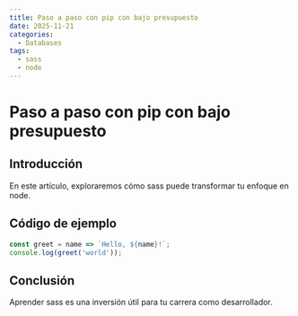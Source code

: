 ```yaml
---
title: Paso a paso con pip con bajo presupuesto
date: 2025-11-21
categories:
  - Databases
tags:
  - sass
  - node
---
```


# Paso a paso con pip con bajo presupuesto

## Introducción

En este artículo, exploraremos cómo sass puede transformar tu enfoque en node.

## Código de ejemplo

```javascript
const greet = name => `Hello, ${name}!`;
console.log(greet('world'));
```

## Conclusión

Aprender sass es una inversión útil para tu carrera como desarrollador.